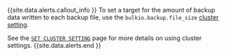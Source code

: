 {{site.data.alerts.callout_info }}
To set a target for the amount of backup data written to each backup file, use the `bulkio.backup.file_size` [cluster setting](cluster-settings.html).

See the [`SET CLUSTER SETTING`](set-cluster-setting.html) page for more details on using cluster settings.
{{site.data.alerts.end }}
